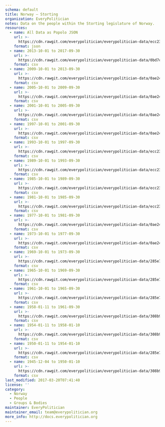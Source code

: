 ```yaml
---
schema: default
title: Norway — Storting
organization: EveryPolitician
notes: Data on the people within the Storting legislature of Norway.
resources:
  - name: All Data as Popolo JSON
    url: >-
      https://cdn.rawgit.com/everypolitician/everypolitician-data/ecc23f878650a724ea5f9e33c60e9cd73c4cf236/data/Norway/Storting/ep-popolo-v1.0.json
    format: json
  - name: 2013-10-01 to 2017-09-30
    url: >-
      https://cdn.rawgit.com/everypolitician/everypolitician-data/0bd7cf2037bdae91520bd08026890ea486a96837/data/Norway/Storting/term-2013-2017.csv
    format: csv
  - name: 2009-10-01 to 2013-09-30
    url: >-
      https://cdn.rawgit.com/everypolitician/everypolitician-data/0ae241bde7592b08f0100d780990c57e42c43951/data/Norway/Storting/term-2009-2013.csv
    format: csv
  - name: 2005-10-01 to 2009-09-30
    url: >-
      https://cdn.rawgit.com/everypolitician/everypolitician-data/0ae241bde7592b08f0100d780990c57e42c43951/data/Norway/Storting/term-2005-2009.csv
    format: csv
  - name: 2001-10-01 to 2005-09-30
    url: >-
      https://cdn.rawgit.com/everypolitician/everypolitician-data/0ae241bde7592b08f0100d780990c57e42c43951/data/Norway/Storting/term-2001-2005.csv
    format: csv
  - name: 1997-10-01 to 2001-09-30
    url: >-
      https://cdn.rawgit.com/everypolitician/everypolitician-data/0ae241bde7592b08f0100d780990c57e42c43951/data/Norway/Storting/term-1997-2001.csv
    format: csv
  - name: 1993-10-01 to 1997-09-30
    url: >-
      https://cdn.rawgit.com/everypolitician/everypolitician-data/ecc23f878650a724ea5f9e33c60e9cd73c4cf236/data/Norway/Storting/term-1993-97.csv
    format: csv
  - name: 1989-10-01 to 1993-09-30
    url: >-
      https://cdn.rawgit.com/everypolitician/everypolitician-data/ecc23f878650a724ea5f9e33c60e9cd73c4cf236/data/Norway/Storting/term-1989-93.csv
    format: csv
  - name: 1985-10-01 to 1989-09-30
    url: >-
      https://cdn.rawgit.com/everypolitician/everypolitician-data/ecc23f878650a724ea5f9e33c60e9cd73c4cf236/data/Norway/Storting/term-1985-89.csv
    format: csv
  - name: 1981-10-01 to 1985-09-30
    url: >-
      https://cdn.rawgit.com/everypolitician/everypolitician-data/ecc23f878650a724ea5f9e33c60e9cd73c4cf236/data/Norway/Storting/term-1981-85.csv
    format: csv
  - name: 1977-10-01 to 1981-09-30
    url: >-
      https://cdn.rawgit.com/everypolitician/everypolitician-data/0ae241bde7592b08f0100d780990c57e42c43951/data/Norway/Storting/term-1977-81.csv
    format: csv
  - name: 1973-10-01 to 1977-09-30
    url: >-
      https://cdn.rawgit.com/everypolitician/everypolitician-data/0ae241bde7592b08f0100d780990c57e42c43951/data/Norway/Storting/term-1973-77.csv
    format: csv
  - name: 1969-10-01 to 1973-09-30
    url: >-
      https://cdn.rawgit.com/everypolitician/everypolitician-data/285e7757ba52b78550917c805ce2705cec1d7913/data/Norway/Storting/term-1969-73.csv
    format: csv
  - name: 1965-10-01 to 1969-09-30
    url: >-
      https://cdn.rawgit.com/everypolitician/everypolitician-data/285e7757ba52b78550917c805ce2705cec1d7913/data/Norway/Storting/term-1965-69.csv
    format: csv
  - name: 1961-10-01 to 1965-09-30
    url: >-
      https://cdn.rawgit.com/everypolitician/everypolitician-data/285e7757ba52b78550917c805ce2705cec1d7913/data/Norway/Storting/term-1961-65.csv
    format: csv
  - name: 1958-01-11 to 1961-09-30
    url: >-
      https://cdn.rawgit.com/everypolitician/everypolitician-data/308b9d3f9cbf1141e402192f6c99ea4eb22dcdc5/data/Norway/Storting/term-1958-61.csv
    format: csv
  - name: 1954-01-11 to 1958-01-10
    url: >-
      https://cdn.rawgit.com/everypolitician/everypolitician-data/308b9d3f9cbf1141e402192f6c99ea4eb22dcdc5/data/Norway/Storting/term-1954-57.csv
    format: csv
  - name: 1950-01-11 to 1954-01-10
    url: >-
      https://cdn.rawgit.com/everypolitician/everypolitician-data/285e7757ba52b78550917c805ce2705cec1d7913/data/Norway/Storting/term-1950-53.csv
    format: csv
  - name: 1945-12-04 to 1950-01-10
    url: >-
      https://cdn.rawgit.com/everypolitician/everypolitician-data/308b9d3f9cbf1141e402192f6c99ea4eb22dcdc5/data/Norway/Storting/term-1945-49.csv
    format: csv
last_modified: 2017-03-20T07:41:40
license: ''
category:
  - Norway
  - People
  - Groups & Bodies
maintainer: EveryPolitician
maintainer_email: team@everypolitician.org
more_info: http://docs.everypolitician.org
---
```

